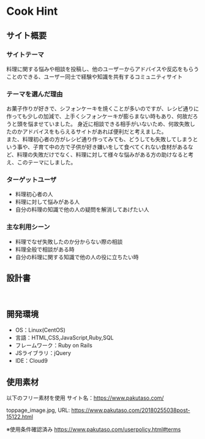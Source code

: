 # ​Cook Hint
## サイト概要
### サイトテーマ
<!--何を『目的』とし、どのような『分類』なのかを簡潔に書く-->
​料理に関する悩みや相談を投稿し、他のユーザーからアドバイスや反応をもらうことのできる、ユーザー同士で経験や知識を共有するコミュニティサイト
### テーマを選んだ理由
<!--なぜこのようなテーマにしたかを説明する-->
​ お菓子作りが好きで、シフォンケーキを焼くことが多いのですが、レシピ通りに作っても少しの加減で、上手くシフォンケーキが膨らまない時もあり、何故だろうと頭を悩ませていました。
身近に相談できる相手がいないため、何故失敗したのかアドバイスをもらえるサイトがあれば便利だと考えました。<br>
また、料理初心者の方がレシピ通り作ってみても、どうしても失敗してしまうという事や、子育て中の方で子供が好き嫌いをして食べてくれない食材があるなど、料理の失敗だけでなく、料理に対して様々な悩みがある方の助けなると考え、このテーマにしました。

### ターゲットユーザ
<!--誰に使ってもらうかを具体的に記載する-->
- 料理初心者の人
- 料理に対して悩みがある人
- 自分の料理の知識で他の人の疑問を解消してあげたい人

### 主な利用シーン
<!--どのような時に使うのかの状況を記載すること-->
- 料理でなぜ失敗したのか分からない際の相談
- 料理全般で相談がある時
- 自分の料理に関する知識で他の人の役に立ちたい時

## 設計書
<!--テーマを設定・提出する時点では不要です-->
​
## 開発環境
- OS：Linux(CentOS)
- 言語：HTML,CSS,JavaScript,Ruby,SQL
- フレームワーク：Ruby on Rails
- JSライブラリ：jQuery
- IDE：Cloud9
​

## 使用素材

以下のフリー素材を使用
サイト名：https://www.pakutaso.com/

toppage_image.jpg, URL: https://www.pakutaso.com/20180255038post-15122.html

※使用条件確認済み
https://www.pakutaso.com/userpolicy.html#terms

